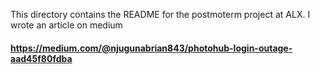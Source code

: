 This directory contains the README for the postmoterm project at ALX.
I wrote an article on medium
####
<b>https://medium.com/@njugunabrian843/photohub-login-outage-aad45f80fdba</b>
####
